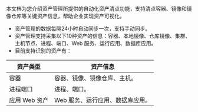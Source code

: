 本文档为您介绍资产管理所提供的自动化资产清点功能，支持清点容器、镜像和镜像仓库等关键资产信息，帮助企业实现资产可视化。
- 资产管理的数据每隔24小时自动同步一次，支持手动同步。
- 资产管理支持采集以下10种资产的信息：容器、本地镜像、仓库镜像、集群、主机节点、进程、端口、Web 服务、运行应用、数据库应用。
- 目前支持识别的资产有：
<table>
<thead>
<tr>
<th>资产类型</th>
<th>资产信息</th>
</tr>
</thead>
<tbody><tr>
<td>容器</td>
<td>容器、镜像、镜像仓库、主机。</td>
</tr>
<tr>
<td>进程端口</td>
<td>进程、端口。</td>
</tr>
<tr>
<td>应用 Web 资产</td>
<td>Web 服务、运行应用、数据库应用。</td>
</tr>
</tbody></table>
